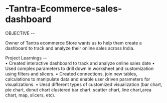 # -Tantra-Ecommerce-sales-dashboard

OBJECTIVE --

Owner of Tantra ecommerce Store wants us to help them create a dashboard to track and analyze their online sales across India.

Project Learnings --\
• Created interactive dashboard to track and analyze online sales date
• Used complex parameters to drill down in worksheet and customization using filters and slicers.
• Created connections, join new tables, calculations to manipulate data and enable user driven parameters for visualizations.
• Uesd different types of customized visualization (bar chart, pie chart, donut chart clustered bar chart, scatter chart, line chart,area chart, map, slicers, etc).

